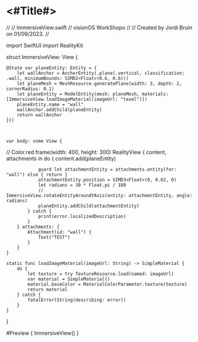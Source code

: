 #  <#Title#>


//
//  ImmersiveView.swift
//  visionOS WorkShopo
//
//  Created by Jordi Bruin on 01/09/2023.
//

import SwiftUI
import RealityKit


struct ImmersiveView: View {
    
    @State var planeEntity: Entity = {
        let wallAnchor = AnchorEntity(.plane(.vertical, classification: .wall, minimumBounds: SIMD2<Float>(0.6, 0.6)))
        let planeMesh = MeshResource.generatePlane(width: 3, depth: 2, cornerRadius: 0.1)
        let planeEntity = ModelEntity(mesh: planeMesh, materials: [ImmersiveView.loadImageMaterial(imageUrl: "texel")])
        planeEntity.name = "wall"
        wallAnchor.addChild(planeEntity)
        return wallAnchor
    }()
    

    
    var body: some View {
        
//        Color.red.frame(width: 400, height: 300)
        RealityView { content, attachments in
            do {
                content.add(planeEntity)
                
                guard let attachmentEntity = attachments.entity(for: "wall") else { return }
                attachmentEntity.position = SIMD3<Float>(0, 0.62, 0)
                let radians = 30 * Float.pi / 180
                //            ImmersiveView.rotateEntityAroundYAxis(entity: attachmentEntity, angle: radians)
                planeEntity.addChild(attachmentEntity)
            } catch {
                print(error.localizedDescription)
            }
        } attachments: {
            Attachment(id: "wall") {
                Text("TEST")
            }
        }
    }
    
    static func loadImageMaterial(imageUrl: String) -> SimpleMaterial {
        do {
            let texture = try TextureResource.load(named: imageUrl)
            var material = SimpleMaterial()
            material.baseColor = MaterialColorParameter.texture(texture)
            return material
        } catch {
            fatalError(String(describing: error))
        }
    }
}

#Preview {
    ImmersiveView()
}
